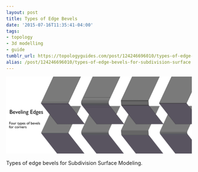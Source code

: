 ```yaml
---
layout: post
title: Types of Edge Bevels
date: '2015-07-16T11:35:41-04:00'
tags:
- topology
- 3d modelling
- guide
tumblr_url: https://topologyguides.com/post/124246696010/types-of-edge-bevels-for-subdivision-surface
alias: /post/124246696010/types-of-edge-bevels-for-subdivision-surface
---
```

 ![](/assets/img/124246696010.png)  

Types of edge bevels for&nbsp;Subdivision Surface Modeling.
